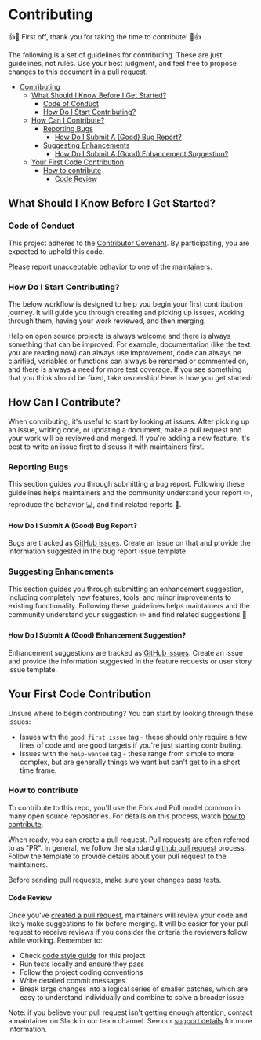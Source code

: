 # Contributing

👍🎉 First off, thank you for taking the time to contribute! 🎉👍

The following is a set of guidelines for contributing. These are just guidelines, not rules. Use your best judgment, and feel free to propose changes to this document in a pull request.

- [Contributing](#contributing)
  - [What Should I Know Before I Get Started?](#what-should-i-know-before-i-get-started)
    - [Code of Conduct](#code-of-conduct)
    - [How Do I Start Contributing?](#how-do-i-start-contributing)
  - [How Can I Contribute?](#how-can-i-contribute)
    - [Reporting Bugs](#reporting-bugs)
      - [How Do I Submit A (Good) Bug Report?](#how-do-i-submit-a-good-bug-report)
    - [Suggesting Enhancements](#suggesting-enhancements)
      - [How Do I Submit A (Good) Enhancement Suggestion?](#how-do-i-submit-a-good-enhancement-suggestion)
  - [Your First Code Contribution](#your-first-code-contribution)
    - [How to contribute](#how-to-contribute)
      - [Code Review](#code-review)

## What Should I Know Before I Get Started?

### Code of Conduct

This project adheres to the [Contributor Covenant](./code_of_conduct.md). By participating, you are expected to uphold this code.

Please report unacceptable behavior to one of the [maintainers](./SUPPORT.md#maintainers).

### How Do I Start Contributing?

The below workflow is designed to help you begin your first contribution journey. It will guide you through creating and picking up issues, working through them, having your work reviewed, and then merging.

Help on open source projects is always welcome and there is always something that can be improved. For example, documentation (like the text you are reading now) can always use improvement, code can always be clarified, variables or functions can always be renamed or commented on, and there is always a need for more test coverage. If you see something that you think should be fixed, take ownership! Here is how you get started:

## How Can I Contribute?

When contributing, it's useful to start by looking at issues. After picking up an issue, writing code, or updating a document, make a pull request and your work will be reviewed and merged. If you're adding a new feature, it's best to write an issue first to discuss it with maintainers first.

### Reporting Bugs

This section guides you through submitting a bug report. Following these guidelines helps maintainers and the community understand your report ✏️, reproduce the behavior 💻, and find related reports 🔎.

#### How Do I Submit A (Good) Bug Report?

Bugs are tracked as [GitHub issues](https://guides.github.com/features/issues/). Create an issue on that and provide the information suggested in the bug report issue template.

### Suggesting Enhancements

This section guides you through submitting an enhancement suggestion, including completely new features, tools, and minor improvements to existing functionality. Following these guidelines helps maintainers and the community understand your suggestion ✏️ and find related suggestions 🔎

#### How Do I Submit A (Good) Enhancement Suggestion?

Enhancement suggestions are tracked as [GitHub issues](https://guides.github.com/features/issues/). Create an issue and provide the information suggested in the feature requests or user story issue template.

## Your First Code Contribution

Unsure where to begin contributing? You can start by looking through these issues:

- Issues with the `good first issue` tag - these should only require a few lines of code and are good targets if you're just starting contributing.
- Issues with the `help-wanted` tag - these range from simple to more complex, but are generally things we want but can't get to in a short time frame.

### How to contribute

To contribute to this repo, you'll use the Fork and Pull model common in many open source repositories. For details on this process, watch [how to contribute](https://egghead.io/courses/how-to-contribute-to-an-open-source-project-on-github).

When ready, you can create a pull request. Pull requests are often referred to as "PR". In general, we follow the standard [github pull request](https://help.github.com/en/articles/about-pull-requests) process. Follow the template to provide details about your pull request to the maintainers.

Before sending pull requests, make sure your changes pass tests.

#### Code Review

Once you've [created a pull request](#how-to-contribute), maintainers will review your code and likely make suggestions to fix before merging. It will be easier for your pull request to receive reviews if you consider the criteria the reviewers follow while working. Remember to:

- Check [code style guide](./CODESTYLEGUIDE.md) for this project
- Run tests locally and ensure they pass
- Follow the project coding conventions
- Write detailed commit messages
- Break large changes into a logical series of smaller patches, which are easy to understand individually and combine to solve a broader issue

Note: if you believe your pull request isn't getting enough attention, contact a maintainer on Slack in our team channel. See our [support details](./SUPPORT.md) for more information.

